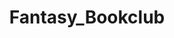 ---
title: Fantasy_Bookclub
crosslinks:
- KingkillerChronicle
- Malazan
- ReadeBookOnline
- autotldr
- Fantasy
---